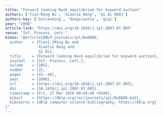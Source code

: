 ```yaml
---
title: "Forward looking Nash equilibrium for keyword auction"
authors: ['Tian-Ming Bu', 'Xiaotie Deng', 'Qi Qi 0003']
authors-key: ['butianming', 'dengxiaotie', 'qiqi']
year: "2008"
article-link: "https://doi.org/10.1016/j.ipl.2007.07.005"
venue: "Inf. Process. Lett."
bibex: "@article{DBLP:journals/ipl/BuDQ08,
  author    = {Tian{-}Ming Bu and
               Xiaotie Deng and
               Qi Qi},
  title     = {Forward looking Nash equilibrium for keyword auction},
  journal   = {Inf. Process. Lett.},
  volume    = {105},
  number    = {2},
  pages     = {41--46},
  year      = {2008},
  url       = {https://doi.org/10.1016/j.ipl.2007.07.005},
  doi       = {10.1016/j.ipl.2007.07.005},
  timestamp = {Fri, 27 Mar 2020 08:44:40 +0100},
  biburl    = {https://dblp.org/rec/journals/ipl/BuDQ08.bib},
  bibsource = {dblp computer science bibliography, https://dblp.org}
}"
---
```

